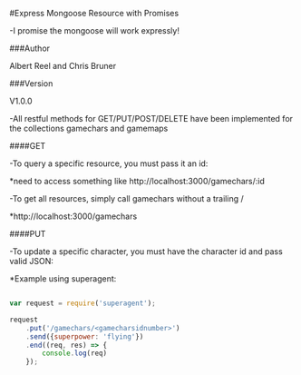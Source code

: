 #Express Mongoose Resource with Promises

-I promise the mongoose will work expressly!

###Author

Albert Reel and Chris Bruner

###Version

V1.0.0

-All restful methods for GET/PUT/POST/DELETE have been implemented for the collections gamechars and gamemaps

####GET

-To query a specific resource, you must pass it an id:

*need to access something like http://localhost:3000/gamechars/:id

-To get all resources, simply call gamechars without a trailing /

*http://localhost:3000/gamechars

####PUT

-To update a specific character, you must have the character id and pass valid JSON:

*Example using superagent:

```javascript

var request = require('superagent');

request
    .put('/gamechars/<gamecharsidnumber>')
    .send({superpower: 'flying'})
    .end((req, res) => {
        console.log(req)
    });

